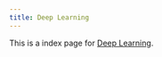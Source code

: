 ```yaml
---
title: Deep Learning
---
```




This is a index page for [Deep Learning](https://www.deeplearningbook.org/).


